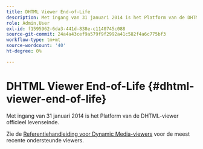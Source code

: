 ```yaml
---
title: DHTML Viewer End-of-Life
description: Met ingang van 31 januari 2014 is het Platform van de DHTML-viewer officieel levenseinde.
role: Admin,User
exl-id: f1595962-6da3-441d-838e-c1140745c088
source-git-commit: 24a4a43cef9a579f9f2992a41c582f4a6c775bf3
workflow-type: tm+mt
source-wordcount: '40'
ht-degree: 0%

---
```


# DHTML Viewer End-of-Life {#dhtml-viewer-end-of-life}

Met ingang van 31 januari 2014 is het Platform van de DHTML-viewer officieel levenseinde.

Zie de [Referentiehandleiding voor Dynamic Media-viewers](https://experienceleague.adobe.com/docs/dynamic-media-developer-resources.html) voor de meest recente ondersteunde viewers.
